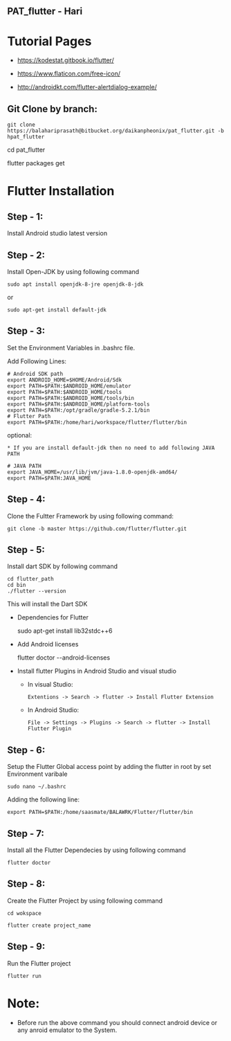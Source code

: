 ## PAT_flutter - Hari

# Tutorial Pages

   - https://kodestat.gitbook.io/flutter/

   - https://www.flaticon.com/free-icon/

   - http://androidkt.com/flutter-alertdialog-example/


Git Clone by branch:
-------------------

	git clone https://balahariprasath@bitbucket.org/daikanpheonix/pat_flutter.git -b hpat_flutter

   cd pat_flutter

   flutter packages get

# Flutter Installation

Step - 1:
--------

   Install Android studio latest version

Step - 2: 
---------

   Install Open-JDK by using following command

	sudo apt install openjdk-8-jre openjdk-8-jdk        
   
   or
   
    sudo apt-get install default-jdk

Step - 3:
---------
   
   Set the Environment Variables in .bashrc file.

   Add Following Lines:

    # Android SDK path
	export ANDROID_HOME=$HOME/Android/Sdk
	export PATH=$PATH:$ANDROID_HOME/emulator
	export PATH=$PATH:$ANDROID_HOME/tools
	export PATH=$PATH:$ANDROID_HOME/tools/bin
	export PATH=$PATH:$ANDROID_HOME/platform-tools
	export PATH=$PATH:/opt/gradle/gradle-5.2.1/bin
	# Flutter Path
	export PATH=$PATH:/home/hari/workspace/flutter/flutter/bin

   optional:

   	* If you are install default-jdk then no need to add following JAVA PATH 

    # JAVA PATH
    export JAVA_HOME=/usr/lib/jvm/java-1.8.0-openjdk-amd64/
    export PATH=$PATH:JAVA_HOME
   
Step - 4:
--------

   Clone the Fultter Framework by using following command:

    git clone -b master https://github.com/flutter/flutter.git

Step - 5:
---------

   Install dart SDK by following command
   
    cd flutter_path
    cd bin
    ./flutter --version
   
   This will install the Dart SDK

   * Dependencies for Flutter

		sudo apt-get install lib32stdc++6

   * Add Android licenses

    	flutter doctor --android-licenses

   * Install flutter Plugins in Android Studio and visual studio

   		* In visual Studio:

   			`Extentions -> Search -> flutter -> Install Flutter Extension`

   		* In Android Studio:

   			`File -> Settings -> Plugins -> Search -> flutter -> Install Flutter Plugin`

Step - 6:
-----------
   
   Setup the Flutter Global access point by adding the flutter in root by set Environment varibale
    
	sudo nano ~/.bashrc
   
   Adding the following line:
   
    export PATH=$PATH:/home/saasmate/BALAWRK/Flutter/flutter/bin

Step - 7:
---------

   Install all the Flutter Dependecies by using following command

    flutter doctor

Step - 8:
---------

   Create the Flutter Project by using following command

	cd wokspace

	flutter create project_name

Step - 9:
---------

   Run the Flutter project

	flutter run

# Note:
   
   * Before run the above command you should connect android device or any anroid emulator to the System.
